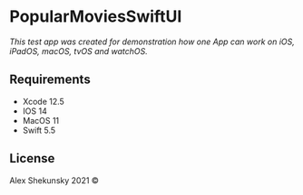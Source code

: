 # PopularMoviesSwiftUI

*This test app was created for demonstration how one App can work on iOS, iPadOS, macOS, tvOS and watchOS.*


## Requirements
* Xcode 12.5
* IOS 14
* MacOS 11
* Swift 5.5


## License

Alex Shekunsky 2021 ©

